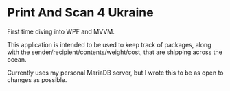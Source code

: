 # Print And Scan 4 Ukraine

First time diving into WPF and MVVM.

This application is intended to be used to keep track of packages, along with the sender/recipient/contents/weight/cost, that are shipping across the ocean.

Currently uses my personal MariaDB server, but I wrote this to be as open to changes as possible.